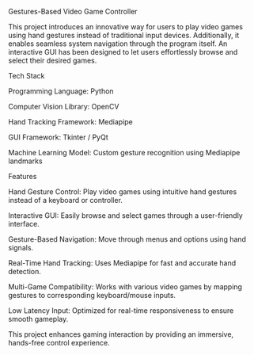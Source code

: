 Gestures-Based Video Game Controller

This project introduces an innovative way for users to play video games using hand gestures instead of traditional input devices. Additionally, it enables seamless system navigation through the program itself. An interactive GUI has been designed to let users effortlessly browse and select their desired games.

Tech Stack

Programming Language: Python

Computer Vision Library: OpenCV

Hand Tracking Framework: Mediapipe

GUI Framework: Tkinter / PyQt

Machine Learning Model: Custom gesture recognition using Mediapipe landmarks


Features

Hand Gesture Control: Play video games using intuitive hand gestures instead of a keyboard or controller.

Interactive GUI: Easily browse and select games through a user-friendly interface.

Gesture-Based Navigation: Move through menus and options using hand signals.

Real-Time Hand Tracking: Uses Mediapipe for fast and accurate hand detection.

Multi-Game Compatibility: Works with various video games by mapping gestures to corresponding keyboard/mouse inputs.

Low Latency Input: Optimized for real-time responsiveness to ensure smooth gameplay.


This project enhances gaming interaction by providing an immersive, hands-free control experience.

